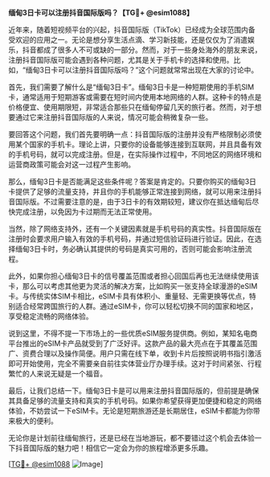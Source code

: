**缅甸3日卡可以注册抖音国际版吗？【TG💪+ @esim1088】**

近年来，随着短视频平台的兴起，抖音国际版（TikTok）已经成为全球范围内备受欢迎的应用之一。无论是想分享生活点滴、学习新技能，还是仅仅为了消遣娱乐，抖音都成了很多人不可或缺的一部分。然而，对于一些身处海外的朋友来说，注册抖音国际版可能会遇到各种问题，尤其是关于手机卡的选择和使用。比如，“缅甸3日卡可以注册抖音国际版吗？”这个问题就常常出现在大家的讨论中。

首先，我们需要了解什么是“缅甸3日卡”。缅甸3日卡是一种短期使用的手机SIM卡，通常适用于短期游客或需要在短时间内使用本地网络的人群。这种卡的特点是价格便宜、使用期限短，非常适合那些只在缅甸停留几天的旅行者。然而，对于想要通过它来注册抖音国际版的人来说，情况可能会稍微复杂一些。

要回答这个问题，我们首先要明确一点：抖音国际版的注册并没有严格限制必须使用某个国家的手机卡。理论上讲，只要你的设备能够连接到互联网，并且具备有效的手机号码，就可以完成注册。但是，在实际操作过程中，不同地区的网络环境和运营商政策可能会对这一过程产生影响。

那么，缅甸3日卡是否能满足这些条件呢？答案是肯定的。只要你购买的缅甸3日卡提供了足够的流量支持，并且你的手机能够正常连接到网络，就可以用来注册抖音国际版。不过需要注意的是，由于3日卡的有效期较短，建议你在抵达缅甸后尽快完成注册，以免因为卡过期而无法正常使用。

当然，除了网络支持外，还有一个关键因素就是手机号码的真实性。抖音国际版在注册时会要求用户输入有效的手机号码，并通过短信验证码进行验证。因此，在选择缅甸3日卡时，务必确认其提供的号码是真实可用的，否则可能会影响注册流程。

此外，如果你担心缅甸3日卡的信号覆盖范围或者担心回国后再也无法继续使用该卡，那么可以考虑其他更为灵活的解决方案，比如购买一张支持全球漫游的eSIM卡。与传统实体SIM卡相比，eSIM卡具有体积小、重量轻、无需更换等优点，特别适合经常跨国旅行的人群。通过eSIM卡，你可以轻松切换不同的国家和地区，享受稳定流畅的网络体验。

说到这里，不得不提一下市场上的一些优质eSIM服务提供商。例如，某知名电商平台推出的eSIM卡产品就受到了广泛好评。这款产品的最大亮点在于其覆盖范围广、资费合理以及操作简便。用户只需在线下单，收到卡片后按照说明书指引激活即可开始使用，完全不需要亲自前往实体营业厅办理手续。这对于时间紧张、行程繁忙的人来说无疑是一个福音。

最后，让我们总结一下。缅甸3日卡是可以用来注册抖音国际版的，但前提是确保其具备足够的流量支持和真实的手机号码。如果你希望获得更加便捷和稳定的网络体验，不妨尝试一下eSIM卡。无论是短期旅游还是长期居住，eSIM卡都能为你带来极大的便利。

无论你是计划前往缅甸旅行，还是已经在当地游玩，都不要错过这个机会去体验一下抖音国际版的魅力吧！相信它一定会为你的旅程增添更多乐趣。

[[TG💪+ @esim1088](https://t.me/s/esim1088) ![Image](https://i.postimg.cc/4NQfJmqS/Snipaste-2025-05-13-00-14-12.png)]